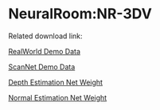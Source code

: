# NeuralRoom:NR-3DV

Related download link:

[RealWorld Demo Data](https://drive.google.com/file/d/1RMfV1ZklWwZm91lXevH8HUYEkuknuc8Y/view?usp=sharing)

[ScanNet Demo Data](https://drive.google.com/drive/folders/14JUHBU0ELSoedJyWG1G-BzTT0qUM5YRu?usp=share_link)

[Depth Estimation Net Weight](https://drive.google.com/file/d/1lOgY9sbMRW73qNdJze9bPkM2cmfA8Re-/view?usp=share_link)

[Normal Estimation Net Weight](https://drive.google.com/file/d/1CXgtwAXT3oBPgj6J1IRrA4wfmCD__6MF/view?usp=sharing)
